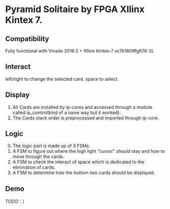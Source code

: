 # Pyramid Solitaire by FPGA Xllinx Kintex 7.

## Compatibility

Fully functional with Vivado 2018.3 + Xllinx Kintex-7 xc7k160tffg676-2L

## Interact

left/right to change the selected card. space to select.

## Display

1. All Cards are installed by ip-cores and accessed through a module called ip_control(kind of a naive way but it worked).
2. The Cards  stack order is preprocessed and imported through ip-core.

## Logic

0. The logic part is made up of 3 FSMs.
1. A FSM to figure out where the high light "cursor" should stay and how to move through the cards.
2. A FSM to check the interact of space which is dedicated to the elimination of cards.
3. A FSM to determine how the bottom two cards should be displayed.

## Demo

TODO：）
